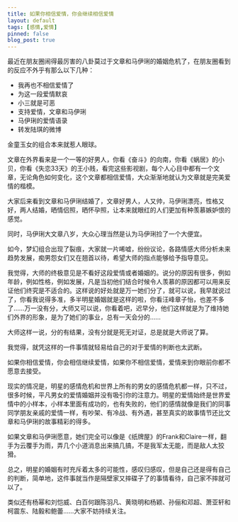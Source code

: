 ```yaml
---
title: 如果你相信爱情，你会继续相信爱情
layout: default
tags: [感情,爱情]
pinned: false
blog_post: true
---
```



最近在朋友圈闹得最厉害的八卦莫过于文章和马伊琍的婚姻危机了，在朋友圈看到的反应不外乎有那么以下几种：

- 我再也不相信爱情了
- 为这一段爱情默哀
- 小三就是可恶
- 支持爱情，文章和马伊琍
- 马伊琍的爱情语录
- 转发陆琪的微博

金童玉女的组合本来就惹人眼球。

文章在外界看来是一个一等的好男人，你看《奋斗》的向南，你看《蜗居》的小贝，你看《失恋33天》的王小贱，看完这些影视剧，每个人心目中都有一个文章，无论角色如何变化，这个文章都相信爱情，大众渐渐地就认为文章就是完美爱情的楷模。

大家后来看到文章和马伊琍结婚了，文章好男人，人又帅，马伊琍漂亮，性格又好，两人结婚，晒情侣照，晒怀孕照，让本来就眼红的人们更加有种羡慕嫉妒恨的感觉。

同时，马伊琍大文章八岁，大众心理当然是认为马伊琍捡了一个大便宜。

如今，梦幻组合出现了裂痕，大家就一片唏嘘，纷纷议论，各路情感大师分析未来趋势发展，痴男怨女们又在翘首以待，希望大师的指点能够给予指导意见。

我觉得，大师的终极意见是不看好这段爱情或者婚姻的。说分的原因有很多，例如年龄，例如性格，例如发展，凡是当初他们结合时候令人羡慕的原因都可以用来反证他们终究是不适合的。这样说的好处就是万一她们分了，就可以说，我早就说过了，你看我说得多准，多半明星婚姻就是这样的啦，你看汪峰章子怡，也差不多了……万一没有分，大师又可以说，你看着吧，迟早分，他们这样就是为了维持她们外界的形象，是为了她们的事业，总有一天会分的……

大师这样一说，分的有结果，没有分就是死无对证，总是就是大师说了算。

我觉得，就凭这样的一件事情就轻易给自己的对于爱情的判断也太武断。

如果你相信爱情，你会相信继续爱情，如果你不相信爱情，爱情来到你眼前你都不愿意去接受。

现实的情况是，明星的感情危机和世界上所有的男女的感情危机都一样，只不过，很多时候，平凡男女的爱情婚姻并没有吸引你的注意力。明星的爱情始终是世界爱情中的小样本，小样本里面有成功的，也有失败的，他们的感情就像是我们的同事同学朋友亲戚的爱情一样，有吵架、有冷战、有外遇，甚至真实的故事情节还比文章和马伊琍的故事精彩的得多。

如果文章和马伊琍愿意，她们完全可以像是《纸牌屋》的Frank和Claire一样，翻手为云覆手为雨，弄几个小道消息出来搞几搞，不是我军太无能，而是敌人太狡猾。

总之，明星的婚姻有时充斥着太多的可能性，感叹归感叹，但是自己还是得有自己的判断，简单地，这件事就当作是隔壁家又摔碟子了的事情看待，自己家不摔就可以了。

类似还有杨幂和刘恺威、白百何跟陈羽凡、黄晓明和杨颖、孙俪和邓超、萧亚轩和柯震东、陆毅和鲍蕾……大家不妨持续关注。

#